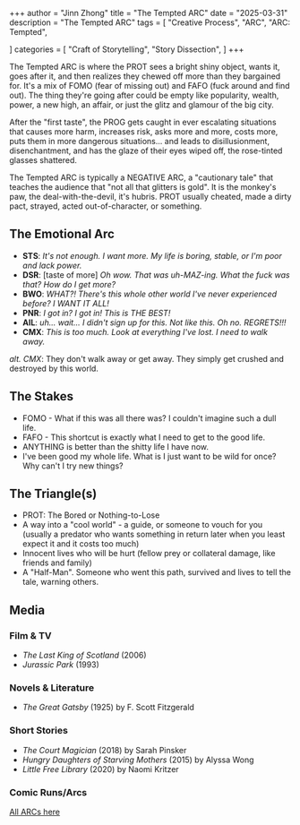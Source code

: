 +++
author = "Jinn Zhong"
title = "The Tempted ARC"
date = "2025-03-31"
description = "The Tempted ARC"
tags = [
   "Creative Process",
   "ARC",
   "ARC: Tempted",

]
categories = [
   "Craft of Storytelling",
   "Story Dissection",
]
+++

The Tempted ARC is where the PROT sees a bright shiny object, wants it, goes after it, and then realizes they chewed off more than they bargained for. It's a mix of FOMO (fear of missing out) and FAFO (fuck around and find out). The thing they're going after could be empty like popularity, wealth, power, a new high, an affair, or just the glitz and glamour of the big city.

After the "first taste", the PROG gets caught in ever escalating situations that causes more harm, increases risk, asks more and more, costs more, puts them in more dangerous situations... and leads to disillusionment, disenchantment, and has the glaze of their eyes wiped off, the rose-tinted glasses shattered. 

The Tempted ARC is typically a NEGATIVE ARC, a "cautionary tale" that teaches the audience that "not all that glitters is gold". It is the monkey's paw, the deal-with-the-devil, it's hubris. PROT usually cheated, made a dirty pact, strayed, acted out-of-character, or something.



## The Emotional Arc

* **STS**: _It's not enough. I want more. My life is boring, stable, or I'm poor and lack power._
* **DSR**: [taste of more] _Oh wow. That was uh-MAZ-ing. What the fuck was that? How do I get more?_
* **BWO**: _WHAT?! There's this whole other world I've never experienced before? I WANT IT ALL!_
* **PNR**: _I got in? I got in! This is THE BEST!_
* **AIL**: _uh... wait... I didn't sign up for this. Not like this. Oh no. REGRETS!!!_
* **CMX**: _This is too much. Look at everything I've lost. I need to walk away._

_alt. CMX_: They don't walk away or get away. They simply get crushed and destroyed by this world.

## The Stakes

* FOMO - What if this was all there was? I couldn't imagine such a dull life.
* FAFO - This shortcut is exactly what I need to get to the good life.
* ANYTHING is better than the shitty life I have now.
* I've been good my whole life. What is I just want to be wild for once? Why can't I try new things?

## The Triangle(s)

* PROT: The Bored or Nothing-to-Lose
* A way into a "cool world" - a guide, or someone to vouch for you (usually a predator who wants something in return later when you least expect it and it costs too much)
* Innocent lives who will be hurt (fellow prey or collateral damage, like friends and family)
* A "Half-Man". Someone who went this path, survived and lives to tell the tale, warning others.


## Media

### Film & TV
* _The Last King of Scotland_ (2006)
* _Jurassic Park_ (1993)


### Novels & Literature
* _The Great Gatsby_ (1925) by F. Scott Fitzgerald


### Short Stories
* _The Court Magician_ (2018) by Sarah Pinsker
* _Hungry Daughters of Starving Mothers_ (2015) by Alyssa Wong
* _Little Free Library_ (2020) by Naomi Kritzer



### Comic Runs/Arcs



[All ARCs here](https://journal.jinnzhong.com/tags/arc)
